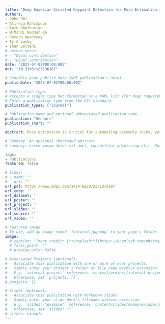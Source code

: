 ```yaml
---
title: "Deep Bayesian-Assisted Keypoint Detection for Pose Estimation in Assembly Automation"
authors:
- Debo Shi
- Alireza Rahimpour
- Amin Ghafourian
- M-Mahdi Naddaf-Sh
- Devesh Upadhyay
- Ty A Lasky
- Iman Soltani
# author_notes:
# - "Equal contribution"
# - "Equal contribution"
date: "2023-07-02T00:00:00Z"
doi: "10.3390/s23136107"

# Schedule page publish date (NOT publication's date).
publishDate: "2023-07-02T00:00:00Z"

# Publication type.
# Accepts a single type but formatted as a YAML list (for Hugo requirements).
# Enter a publication type from the CSL standard.
publication_types: ["Journal"]

# Publication name and optional abbreviated publication name.
publication: "Sensors"
publication_short: ""

abstract: Pose estimation is crucial for automating assembly tasks, yet achieving sufficient accuracy for assembly automation remains challenging and part-specific. This paper presents a novel, streamlined approach to pose estimation that facilitates automation of assembly tasks. Our proposed method employs deep learning on a limited number of annotated images to identify a set of keypoints on the parts of interest. To compensate for network shortcomings and enhance accuracy we incorporated a Bayesian updating stage that leverages our detailed knowledge of the assembly part design. This Bayesian updating step refines the network output, significantly improving pose estimation accuracy. For this purpose, we utilized a subset of network-generated keypoint positions with higher quality as measurements, while for the remaining keypoints, the network outputs only serve as priors. The geometry data aid in constructing likelihood functions, which in turn result in enhanced posterior distributions of keypoint pixel positions. We then employed the maximum a posteriori (MAP) estimates of keypoint locations to obtain a final pose, allowing for an update to the nominal assembly trajectory. We evaluated our method on a 14-point snap-fit dash trim assembly for a Ford Mustang dashboard, demonstrating promising results. Our approach does not require tailoring to new applications, nor does it rely on extensive machine learning expertise or large amounts of training data. This makes our method a scalable and adaptable solution for the production floors.

# Summary. An optional shortened abstract.
# summary: Lorem ipsum dolor sit amet, consectetur adipiscing elit. Duis posuere tellus ac convallis placerat. Proin tincidunt magna sed ex sollicitudin condimentum.

tags:
- Publications
featured: false

# links:
# - name: ""
#   url: ""
url_pdf: https://www.mdpi.com/1424-8220/23/13/6107
url_code: ''
url_dataset: ''
url_poster: ''
url_project: ''
url_slides: ''
url_source: ''
url_video: ''

# Featured image
# To use, add an image named `featured.jpg/png` to your page's folder. 
image:
  # caption: 'Image credit: [**Unsplash**](https://unsplash.com/photos/jdD8gXaTZsc)'
  # focal_point: ""
  # preview_only: false

# Associated Projects (optional).
#   Associate this publication with one or more of your projects.
#   Simply enter your project's folder or file name without extension.
#   E.g. `internal-project` references `content/project/internal-project/index.md`.
#   Otherwise, set `projects: []`.
# projects: []

# Slides (optional).
#   Associate this publication with Markdown slides.
#   Simply enter your slide deck's filename without extension.
#   E.g. `slides: "example"` references `content/slides/example/index.md`.
#   Otherwise, set `slides: ""`.
# slides: example
---
```


<!-- {{% callout note %}}
Click the *Cite* button above to demo the feature to enable visitors to import publication metadata into their reference management software.
{{% /callout %}}

{{% callout note %}}
Create your slides in Markdown - click the *Slides* button to check out the example.
{{% /callout %}}

Add the publication's **full text** or **supplementary notes** here. You can use rich formatting such as including [code, math, and images](https://docs.hugoblox.com/content/writing-markdown-latex/). -->
